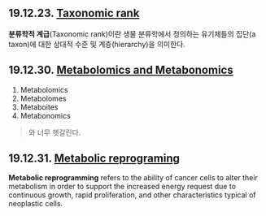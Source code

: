 ## 19.12.23. [Taxonomic rank](https://en.wikipedia.org/wiki/Taxonomic_rank)  
**분류학적 계급**(Taxonomic rank)이란 생물 분류학에서 정의하는 유기체들의 집단(a taxon)에 대한 상대적 수준 및 계층(hierarchy)을 의미한다. 

## 19.12.30. [Metabolomics and Metabonomics](https://en.wikipedia.org/wiki/Metabolomics#Metabonomics)
1. Metabolomics
1. Metabolomes
1. Metaboites
1. Metabonomics

> 와 너무 헷갈린다. 


## 19.12.31. [Metabolic reprograming](http://ar.iiarjournals.org/content/35/11/5789.full)  
**Metabolic reprogramming** refers to the ability of cancer cells to alter their metabolism in order to support the increased energy request due to continuous growth, rapid proliferation, and other characteristics typical of neoplastic cells.  
